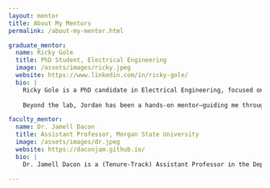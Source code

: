 ```yaml
---
layout: mentor
title: About My Mentors
permalink: /about-my-mentor.html

graduate_mentor:
  name: Ricky Gole
  title: PhD Student, Electrical Engineering
  image: /assets/images/ricky.jpeg
  website: https://www.linkedin.com/in/ricky-gole/
  bio: |
    Ricky Gole is a PhD candidate in Electrical Engineering, focused on energy-efficient neuromorphic computing. Her research explores how brain-inspired hardware can improve the performance and sustainability of edge AI systems and intelligent devices.
    
    Beyond the lab, Jordan has been a hands-on mentor—guiding me through research, publishing, and grad school preparation. Her support has been instrumental in helping me grow both technically and professionally, always encouraging thoughtful problem-solving and a deeper understanding of the field.

faculty_mentor:
  name: Dr. Jamell Dacon
  title: Assistant Professor, Morgan State University
  image: /assets/images/dr.jpeg
  website: https://daconjam.github.io/
  bio: |
    Dr. Jamell Dacon is a (Tenure-Track) Assistant Professor in the Department of Computer Science at Morgan State University, where he serves as the Director & Lead Principal Investigator of the Machine Intelligence and Data Science (MINDS) Lab, and a faculty at the Center for Equitable Artificial Intelligence and Machine Learning Systems (CEAMLS). His work is dedicated to harnessing AI, ML and Data Science to address both error and outcome disparities (e.g., poor system performance or non-interpretable results) — the core philosophy of his work is to better understand the complex relationships between technology and society.

---
```

